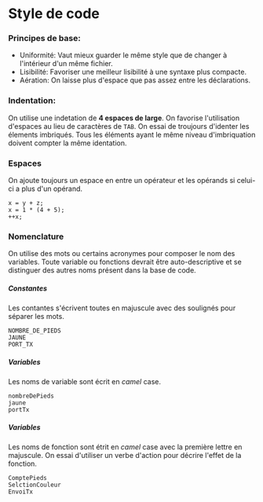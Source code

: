 # Style de code

### Principes de base:
  - Uniformité: Vaut mieux guarder le même style que de changer à l'intérieur d'un même fichier.
  - Lisibilité: Favoriser une meilleur lisibilité à une syntaxe plus compacte.
  - Aération: On laisse plus d'espace que pas assez entre les déclarations.

### Indentation:
On utilise une indetation de **4 espaces de large**. On  favorise l'utilisation d'espaces au lieu de caractères de `TAB`. On essai de troujours d'identer les élements imbriqués. Tous les éléments ayant le même niveau d'imbriquation doivent compter la même identation.

### Espaces
On ajoute toujours un espace en entre un opérateur et les opérands si celui-ci a plus d'un opérand.
```
x = y + z;
x = 1 * (4 + 5);
++x;
```

### Nomenclature
On utilise des mots ou certains acronymes pour composer le nom des variables. Toute variable ou fonctions devrait être auto-descriptive et se distinguer des autres noms présent dans la base de code.
##### Constantes
Les contantes s'écrivent toutes en majuscule avec des soulignés pour séparer les mots.
```
NOMBRE_DE_PIEDS
JAUNE
PORT_TX
```
##### Variables
Les noms de variable sont écrit en *camel* case.
```
nombreDePieds
jaune
portTx
```
##### Variables
Les noms de fonction sont étrit en *camel* case avec la première lettre en majuscule. On essai d'utiliser un verbe d'action pour décrire l'effet de la fonction.
```
ComptePieds
SelctionCouleur
EnvoiTx
```

